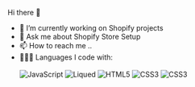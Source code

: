  Hi there 👋
- 👀 I’m currently working on Shopify projects
- 💬 Ask me about Shopify Store Setup
- 📫 How to reach me ..
 - 👨🏽‍💻 Languages I code with:
 <br><br>
![JavaScript](https://img.shields.io/badge/javascript-%23323330.svg?style=for-the-badge&logo=javascript&logoColor=%23F7DF1E)
![Liqued](https://img.shields.io/badge/Liqued-%2300ADD8.svg?style=for-the-badge&logo=Liqued&logoColor=white)
![HTML5](https://img.shields.io/badge/HTML5-%230175C2.svg?style=for-the-badge&logo=HTML5&logoColor=white)
![CSS3](https://img.shields.io/badge/CSS3-%2335495e.svg?style=for-the-badge&logo=CSS3&logoColor=%234FC08D)
![CSS3](https://img.shields.io/badge/Git-%2335495e.svg?style=for-the-badge&logo=Git&logoColor=%234FC08D)




